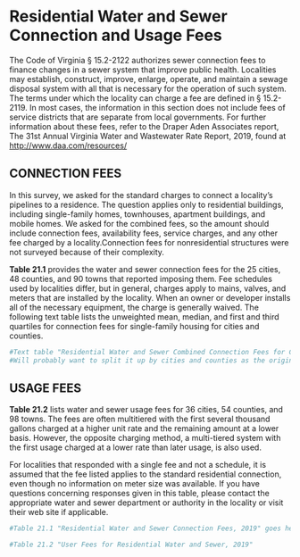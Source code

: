 # Residential Water and Sewer Connection and Usage Fees

The Code of Virginia § 15.2-2122 authorizes sewer connection fees to finance changes in a sewer system that improve public health. Localities may establish, construct, improve, enlarge, operate, and maintain a sewage disposal system with all that is necessary for the operation of such system. The terms under which the locality can charge a fee are defined in § 15.2-2119. In most cases, the information in this section does not include fees of service districts that are separate from local governments.  For further information about these fees, refer to the Draper Aden Associates report, The 31st Annual Virginia Water and Wastewater Rate Report, 2019, found at http://www.daa.com/resources/ 

## CONNECTION FEES
In this survey, we asked for the standard charges to connect  a  locality’s  pipelines  to  a  residence.  The  question  applies  only  to  residential  buildings,  including  single-family  homes,  townhouses,  apartment  buildings,  and  mobile  homes.  We  asked  for  the  combined  fees,  so  the  amount should include connection fees, availability fees, service charges, and any other fee charged by a locality.Connection  fees  for  nonresidential  structures  were  not  surveyed because of their complexity.

**Table  21.1**  provides  the  water  and  sewer  connection  fees for the 25 cities, 48 counties, and 90 towns that reported imposing them. Fee schedules used by localities differ, but in general, charges apply to mains, valves, and meters that are installed by the locality. When an owner or developer installs all of the necessary equipment, the charge is generally waived. The following text table lists the unweighted mean, median, and first and third quartiles for connection fees for single-family housing for cities and counties. 


```r
#Text table "Residential Water and Sewer Combined Connection Fees for Cities and Counties, 2019" goes here 
#Will probably want to split it up by cities and counties as the original has done
```

## USAGE FEES
**Table 21.2** lists water and sewer usage fees for 36 cities, 54 counties, and 98 towns. The fees are often multitiered with the first several thousand gallons charged at a higher unit rate and the remaining amount at a lower basis. However, the opposite charging method, a multi-tiered system with the first usage charged at a lower rate than later usage, is also used. 

For localities that responded with a single fee and not a schedule, it is assumed that the fee listed applies to the standard residential connection, even though no information on meter size was available. If you have questions concerning responses given in this table, please contact the appropriate water  and  sewer  department  or  authority  in  the  locality  or  visit their web site if applicable. 


```r
#Table 21.1 "Residential Water and Sewer Connection Fees, 2019" goes here

#Table 21.2 "User Fees for Residential Water and Sewer, 2019"
```
